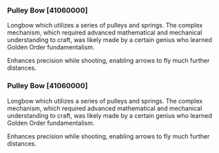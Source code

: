 ### Pulley Bow [41060000]

Longbow which utilizes a series of pulleys and springs. The complex mechanism, which required advanced mathematical and mechanical understanding to craft, was likely made by a certain genius who learned Golden Order fundamentalism.

Enhances precision while shooting, enabling arrows to fly much further distances.### Pulley Bow [41060000]

Longbow which utilizes a series of pulleys and springs. The complex mechanism, which required advanced mathematical and mechanical understanding to craft, was likely made by a certain genius who learned Golden Order fundamentalism.

Enhances precision while shooting, enabling arrows to fly much further distances.